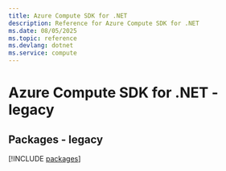 ```yaml
---
title: Azure Compute SDK for .NET
description: Reference for Azure Compute SDK for .NET
ms.date: 08/05/2025
ms.topic: reference
ms.devlang: dotnet
ms.service: compute
---
```

# Azure Compute SDK for .NET - legacy
## Packages - legacy
[!INCLUDE [packages](compute-index.md)]